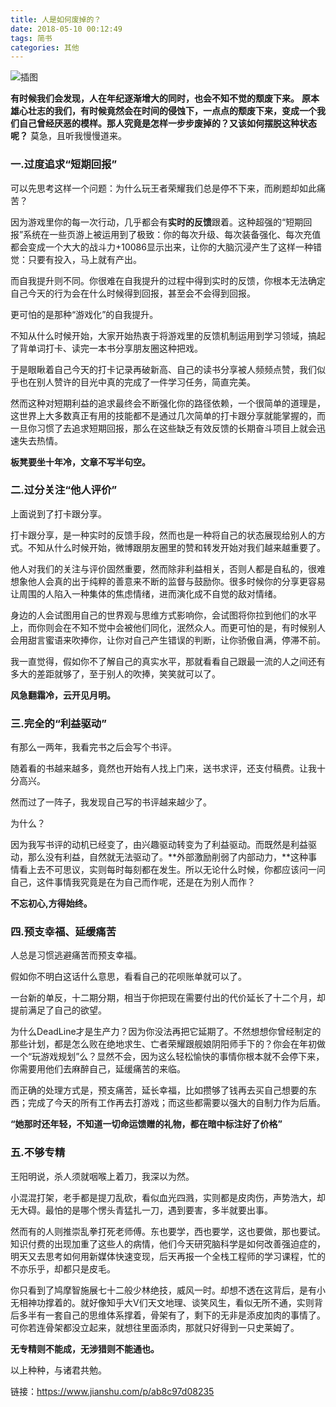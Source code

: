 ```yaml
---
title: 人是如何废掉的？
date: 2018-05-10 00:12:49
tags: 简书
categories: 其他
---
```

![插图][1]

 **有时候我们会发现，人在年纪逐渐增大的同时，也会不知不觉的颓废下来。**
 **原本雄心壮志的我们，有时候竟然会在时间的侵蚀下，一点点的颓废下来，变成一个我们自己曾经厌恶的模样。那人究竟是怎样一步步废掉的？又该如何摆脱这种状态呢？**
莫急，且听我慢慢道来。<!-- more -->

### **一.过度追求“短期回报”**
可以先思考这样一个问题：为什么玩王者荣耀我们总是停不下来，而刷题却如此痛苦？

因为游戏里你的每一次行动，几乎都会有**实时的反馈**跟着。这种超强的“短期回报”系统在一些页游上被运用到了极致：你的每次升级、每次装备强化、每次充值都会变成一个大大的战斗力+10086显示出来，让你的大脑沉浸产生了这样一种错觉：只要有投入，马上就有产出。

而自我提升则不同。你很难在自我提升的过程中得到实时的反馈，你根本无法确定自己今天的行为会在什么时候得到回报，甚至会不会得到回报。

更可怕的是那种“游戏化”的自我提升。

不知从什么时候开始，大家开始热衷于将游戏里的反馈机制运用到学习领域，搞起了背单词打卡、读完一本书分享朋友圈这种把戏。

于是眼瞅着自己今天的打卡记录再破新高、自己的读书分享被人频频点赞，我们似乎也在别人赞许的目光中真的完成了一件学习任务，简直完美。

然而这种对短期利益的追求最终会不断强化你的路径依赖，一个很简单的道理是，这世界上大多数真正有用的技能都不是通过几次简单的打卡跟分享就能掌握的，而一旦你习惯了去追求短期回报，那么在这些缺乏有效反馈的长期奋斗项目上就会迅速失去热情。

**板凳要坐十年冷，文章不写半句空。**

### **二.过分关注“他人评价”**

上面说到了打卡跟分享。

打卡跟分享，是一种实时的反馈手段，然而也是一种将自己的状态展现给别人的方式。不知从什么时候开始，微博跟朋友圈里的赞和转发开始对我们越来越重要了。

他人对我们的关注与评价固然重要，然而除非利益相关，否则人都是自私的，很难想象他人会真的出于纯粹的善意来不断的监督与鼓励你。很多时候你的分享更容易让周围的人陷入一种集体的焦虑情绪，进而演化成不自觉的敌对情绪。

身边的人会试图用自己的世界观与思维方式影响你，会试图将你拉到他们的水平上，而你则会在不知不觉中会被他们同化，泯然众人。而更可怕的是，有时候别人会用甜言蜜语来吹捧你，让你对自己产生错误的判断，让你骄傲自满，停滞不前。

我一直觉得，假如你不了解自己的真实水平，那就看看自己跟最一流的人之间还有多大的差距就够了，至于别人的吹捧，笑笑就可以了。

**风急翻霜冷，云开见月明。**

### **三.完全的“利益驱动”**

有那么一两年，我看完书之后会写个书评。

随着看的书越来越多，竟然也开始有人找上门来，送书求评，还支付稿费。让我十分高兴。

然而过了一阵子，我发现自己写的书评越来越少了。

为什么？

因为我写书评的动机已经变了，由兴趣驱动转变为了利益驱动。而既然是利益驱动，那么没有利益，自然就无法驱动了。**外部激励削弱了内部动力，**这种事情看上去不可思议，实则每时每刻都在发生。所以无论什么时候，你都应该问一问自己，这件事情我究竟是在为自己而作呢，还是在为别人而作？

**不忘初心,方得始终。**

### **四.预支幸福、延缓痛苦**

人总是习惯逃避痛苦而预支幸福。

假如你不明白这话什么意思，看看自己的花呗账单就可以了。

一台新的单反，十二期分期，相当于你把现在需要付出的代价延长了十二个月，却提前满足了自己的欲望。

为什么DeadLine才是生产力？因为你没法再把它延期了。不然想想你曾经制定的那些计划，都是怎么败在绝地求生、亡者荣耀跟舰娘阴阳师手下的？你会在年初做一个“玩游戏规划”么？显然不会，因为这么轻松愉快的事情你根本就不会停下来，你需要用他们去麻醉自己，延缓痛苦的来临。

而正确的处理方式是，预支痛苦，延长幸福，比如攒够了钱再去买自己想要的东西；完成了今天的所有工作再去打游戏；而这些都需要以强大的自制力作为后盾。

**“她那时还年轻，不知道一切命运馈赠的礼物，都在暗中标注好了价格”**

### **五.不够专精**

王阳明说，杀人须就咽喉上着刀，我深以为然。

小混混打架，老手都是提刀乱砍，看似血光四溅，实则都是皮肉伤，声势浩大，却无大碍。最怕的是哪个愣头青猛扎一刀，遇到要害，多半就要出事。

然而有的人则推崇乱拳打死老师傅。东也要学，西也要学，这也要做，那也要试。知识付费的出现加重了这些人的病情，他们今天研究脑科学是如何改善强迫症的，明天又去思考如何用新媒体快速变现，后天再报一个全栈工程师的学习课程，忙的不亦乐乎，却都只是皮毛。

你只看到了鸠摩智施展七十二般少林绝技，威风一时。却想不透在这背后，是有小无相神功撑着的。就好像知乎大V们天文地理、谈笑风生，看似无所不通，实则背后多半有一套自己的思维体系撑着，骨架有了，剩下的无非是添皮加肉的事情了。可你若连骨架都没立起来，就想往里面添肉，那就只好得到一只史莱姆了。

**无专精则不能成，无涉猎则不能通也。**

以上种种，与诸君共勉。


链接：https://www.jianshu.com/p/ab8c97d08235

  [1]: https://cdn.jsdelivr.net/gh/YSC168/cdn@5.0/images/chatu1.jpg